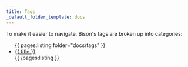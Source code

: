 ```yaml
---
title: Tags
_default_folder_template: docs
---
```


To make it easier to navigate, Bison's tags are broken up into categories:

<ul>
{{ pages:listing folder="docs/tags" }}
	<li><a href="{{ url }}">{{ title }}</a></li>
{{ /pages:listing }}
</ul>